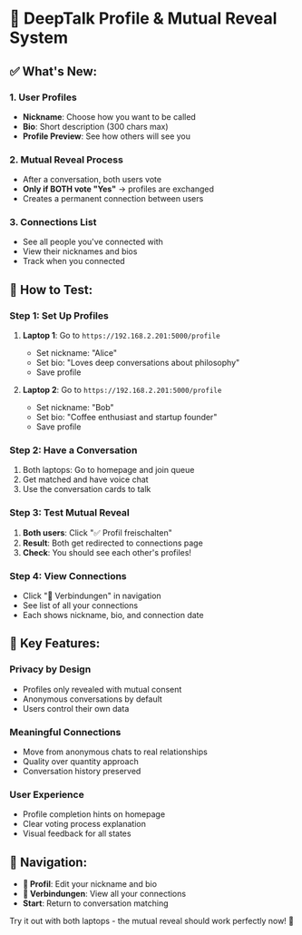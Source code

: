 # 🎉 DeepTalk Profile & Mutual Reveal System

## ✅ **What's New:**

### **1. User Profiles**
- **Nickname**: Choose how you want to be called
- **Bio**: Short description (300 chars max)
- **Profile Preview**: See how others will see you

### **2. Mutual Reveal Process**
- After a conversation, both users vote
- **Only if BOTH vote "Yes"** → profiles are exchanged
- Creates a permanent connection between users

### **3. Connections List**
- See all people you've connected with
- View their nicknames and bios
- Track when you connected

## 🧪 **How to Test:**

### **Step 1: Set Up Profiles**
1. **Laptop 1**: Go to `https://192.168.2.201:5000/profile`
   - Set nickname: "Alice" 
   - Set bio: "Loves deep conversations about philosophy"
   - Save profile

2. **Laptop 2**: Go to `https://192.168.2.201:5000/profile`
   - Set nickname: "Bob"
   - Set bio: "Coffee enthusiast and startup founder"  
   - Save profile

### **Step 2: Have a Conversation**
1. Both laptops: Go to homepage and join queue
2. Get matched and have voice chat
3. Use the conversation cards to talk

### **Step 3: Test Mutual Reveal**
1. **Both users**: Click "✅ Profil freischalten" 
2. **Result**: Both get redirected to connections page
3. **Check**: You should see each other's profiles!

### **Step 4: View Connections**
- Click "🤝 Verbindungen" in navigation
- See list of all your connections
- Each shows nickname, bio, and connection date

## 🎯 **Key Features:**

### **Privacy by Design**
- Profiles only revealed with mutual consent
- Anonymous conversations by default
- Users control their own data

### **Meaningful Connections**  
- Move from anonymous chats to real relationships
- Quality over quantity approach
- Conversation history preserved

### **User Experience**
- Profile completion hints on homepage
- Clear voting process explanation
- Visual feedback for all states

## 🔧 **Navigation:**
- **👤 Profil**: Edit your nickname and bio
- **🤝 Verbindungen**: View all your connections
- **Start**: Return to conversation matching

Try it out with both laptops - the mutual reveal should work perfectly now! 🚀